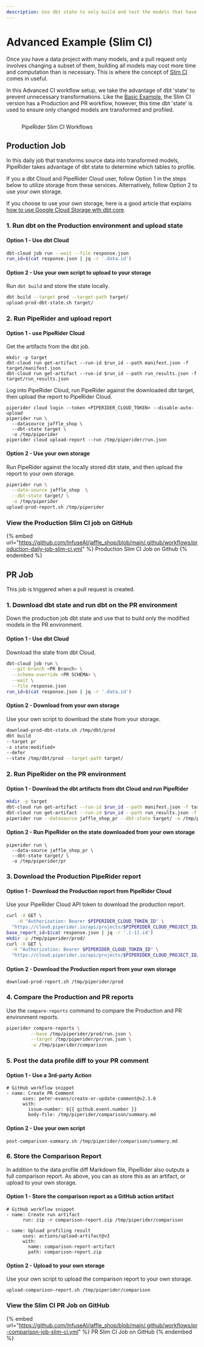 ```yaml
---
description: Use dbt state to only build and test the models that have changed
---
```


# Advanced Example (Slim CI)

Once you have a data project with many models, and a pull request only involves changing a subset of them, building all models may cost more time and computation than is necessary. This is where the concept of [Slim CI](https://docs.getdbt.com/guides/legacy/best-practices#run-only-modified-models-to-test-changes-slim-ci) comes in useful. &#x20;

In this Advanced CI workflow setup, we take the advantage of dbt 'state' to prevent unnecessary transformations. Like the [Basic Example](basic-example.md), the Slim CI version has a Production and PR workflow, however, this time dbt 'state' is used to ensure only changed models are transformed and profiled.

<figure><img src="../../.gitbook/assets/piperider_slim-ci_process.png" alt=""><figcaption><p>PipeRider Slim CI Workflows</p></figcaption></figure>

## Production Job

In this daily job that transforms source data into transformed models, PipeRider takes advantage of dbt state to determine which tables to profile.

If you a dbt Cloud and PipeRider Cloud user, follow Option 1 in the steps below to utilize storage from these services. Alternatively, follow Option 2 to use your own storage.

If you choose to use your own storage, here is a good article that explains [how to use Google Cloud Storage wth dbt core](https://www.vantage-ai.com/blog/how-to-use-slim-ci-with-dbt-core). &#x20;

### 1. Run dbt on the Production environment and upload state

#### Option 1 - Use dbt Cloud

```bash
dbt-cloud job run --wait --file response.json
run_id=$(cat response.json | jq -r '.data.id')
```

#### Option 2 - Use your own script to upload to your storage

Run `dbt build` and store the state locally.

```bash
dbt build --target prod --target-path target/
upload-prod-dbt-state.sh target/
```

### 2. Run PipeRider and upload report

#### Option 1 - use PipeRider Cloud

Get the artifacts from the dbt job.&#x20;

```
mkdir -p target
dbt-cloud run get-artifact --run-id $run_id --path manifest.json -f target/manifest.json
dbt-cloud run get-artifact --run-id $run_id --path run_results.json -f target/run_results.json
```

Log into PipeRider Cloud, run PipeRider against the downloaded dbt target, then upload the report to PipeRider Cloud.

```
piperider cloud login --token <PIPERIDER_CLOUD_TOKEN> --disable-auto-upload
piperider run \
  --datasource jaffle_shop \
  --dbt-state target \
  -o /tmp/piperider
piperider cloud upload-report --run /tmp/piperider/run.json
```

#### Option 2 - Use your own storage

Run PipeRider against the locally stored dbt state, and then upload the report to your own storage.

```bash
piperider run \
  --data-source jaffle_shop  \
  --dbt-state target/ \
  -o /tmp/piperider
upload-prod-report.sh /tmp/piperider
```

### View the Production Slim CI job on GitHub

{% embed url="https://github.com/InfuseAI/jaffle_shop/blob/main/.github/workflows/production-daily-job-slim-ci.yml" %}
Production Slim CI Job on Github
{% endembed %}



## PR Job

This job is triggered when a pull request is created.

### 1. Download dbt state and run dbt on the PR environment

Down the production job dbt state and use that to build only the modified models in the PR environment.

#### Option 1 - Use dbt Cloud

Download the state from dbt Cloud.

```bash
dbt-cloud job run \
  --git-branch <PR Branch> \
  --schema-override <PR SCHEMA> \
  --wait \
  --file response.json
run_id=$(cat response.json | jq -r '.data.id')
```

#### Option 2 - Download from your own storage

Use your own script to download the state from your storage.

```bash
download-prod-dbt-state.sh /tmp/dbt/prod
dbt build
--target pr
-s state:modified+
--defer
--state /tmp/dbt/prod --target-path target/
```

### 2. Run PipeRider on the PR environment

#### Option 1 - Download the dbt artifacts from dbt Cloud and run PipeRider

```bash
mkdir -p target
dbt-cloud run get-artifact --run-id $run_id --path manifest.json -f target/manifest.json
dbt-cloud run get-artifact --run-id $run_id --path run_results.json -f target/run_results.json
piperider run --datasource jaffle_shop_pr --dbt-state target/ -o /tmp/piperider/pr

```

#### Option 2 - Run PipeRider on the state downloaded from your own storage

```
piperider run \
  --data-source jaffle_shop_pr \
  --dbt-state target/ \
  -o /tmp/piperider/pr
```

### 3. Download the Production PipeRider report

#### Option 1 - Download the Production report from PipeRider Cloud

Use your PipeRider Cloud API token to download the production report.

```bash
curl -X GET \
	-H "Authorization: Bearer $PIPERIDER_CLOUD_TOKEN_ID" \
  "https://cloud.piperider.io/api/projects/$PIPERIDER_CLOUD_PROJECT_ID/reports?datasource=jaffle_shop" > response.json
base_report_id=$(cat response.json | jq -r '.[-1].id')
mkdir -p /tmp/piperider/prod/
curl -X GET \
  -H "Authorization: Bearer $PIPERIDER_CLOUD_TOKEN_ID" \
  "https://cloud.piperider.io/api/projects/$PIPERIDER_CLOUD_PROJECT_ID/reports/$base_report_id" | jq -r '.report_content' > /tmp/piperider/prod/run.json
```

#### Option 2 - Download the Production report from your own storage

```
download-prod-report.sh /tmp/piperider/prod
```

### 4. Compare the Production and PR reports

Use the `compare-reports` command to compare the Production and PR environment reports.

```bash
piperider compare-reports \
         --base /tmp/piperider/prod/run.json \
         --target /tmp/piperider/pr/run.json \
         -o /tmp/piperider/comparison
```

### 5. Post the data profile diff to your PR comment

#### Option 1 - Use a 3rd-party Action

```
# GitHub workflow snippet
- name: Create PR Comment
      uses: peter-evans/create-or-update-comment@v2.1.0
      with:
        issue-number: ${{ github.event.number }}
        body-file: /tmp/piperider/comparison/summary.md
```

#### Option 2 - Use your own script

```
post-comparison-summary.sh /tmp/piperider/comparison/summary.md
```

### 6. Store the Comparison Report

In addition to the data profile diff Markdown file, PipeRider also outputs a full comparison report. As above, you can as store this as an artifact, or upload to your own storage.

#### Option 1 - Store the comparison report as a GitHub action artifact

```
# GitHub workflow snippet
- name: Create run artifact
      run: zip -r comparison-report.zip /tmp/piperider/comparison

- name: Upload profiling result
      uses: actions/upload-artifact@v3
      with:
        name: comparison-report-artifact
        path: comparison-report.zip
```

#### Option 2 - Upload to your own storage

Use your own script to upload the comparison report to your own storage.

```
upload-comparison-report.sh /tmp/piperider/comparison
```

### View the Slim CI PR Job on GitHub&#x20;

{% embed url="https://github.com/InfuseAI/jaffle_shop/blob/main/.github/workflows/pr-comparison-job-slim-ci.yml" %}
PR Slim CI Job on GitHub
{% endembed %}
